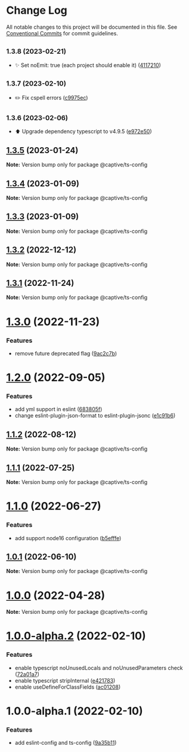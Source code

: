 # Change Log

All notable changes to this project will be documented in this file.
See [Conventional Commits](https://conventionalcommits.org) for commit guidelines.

## <small>1.3.8 (2023-02-21)</small>

- ✨ Set noEmit: true (each project should enable it) ([4117210](https://github.com/Captive-Studio/es-project-config/commit/4117210))

## <small>1.3.7 (2023-02-10)</small>

- ✏️ Fix cspell errors ([c9975ec](https://github.com/Captive-Studio/es-project-config/commit/c9975ec))

## <small>1.3.6 (2023-02-06)</small>

- ⬆️ Upgrade dependency typescript to v4.9.5 ([e972e50](https://github.com/Captive-Studio/es-project-config/commit/e972e50))

## [1.3.5](https://github.com/Captive-Studio/es-project-config/compare/@captive/ts-config@1.3.4...@captive/ts-config@1.3.5) (2023-01-24)

**Note:** Version bump only for package @captive/ts-config

## [1.3.4](https://github.com/Captive-Studio/es-project-config/compare/@captive/ts-config@1.3.3...@captive/ts-config@1.3.4) (2023-01-09)

**Note:** Version bump only for package @captive/ts-config

## [1.3.3](https://github.com/Captive-Studio/es-project-config/compare/@captive/ts-config@1.3.2...@captive/ts-config@1.3.3) (2023-01-09)

**Note:** Version bump only for package @captive/ts-config

## [1.3.2](https://github.com/Captive-Studio/es-project-config/compare/@captive/ts-config@1.3.1...@captive/ts-config@1.3.2) (2022-12-12)

**Note:** Version bump only for package @captive/ts-config

## [1.3.1](https://github.com/Captive-Studio/es-project-config/compare/@captive/ts-config@1.3.0...@captive/ts-config@1.3.1) (2022-11-24)

**Note:** Version bump only for package @captive/ts-config

# [1.3.0](https://github.com/Captive-Studio/es-project-config/compare/@captive/ts-config@1.2.0...@captive/ts-config@1.3.0) (2022-11-23)

### Features

- remove future deprecated flag ([9ac2c7b](https://github.com/Captive-Studio/es-project-config/commit/9ac2c7b262c28625a3474f930240ad5be05d42ba))

# [1.2.0](https://github.com/Captive-Studio/es-project-config/compare/@captive/ts-config@1.1.2...@captive/ts-config@1.2.0) (2022-09-05)

### Features

- add yml support in eslint ([683805f](https://github.com/Captive-Studio/es-project-config/commit/683805ff265c2b54a711e339375608ad3677a937))
- change eslint-plugin-json-format to eslint-plugin-jsonc ([e1c91b6](https://github.com/Captive-Studio/es-project-config/commit/e1c91b665ba5c927c4f140033b5c59861671b0fa))

## [1.1.2](https://github.com/Captive-Studio/es-project-config/compare/@captive/ts-config@1.1.1...@captive/ts-config@1.1.2) (2022-08-12)

**Note:** Version bump only for package @captive/ts-config

## [1.1.1](https://github.com/Captive-Studio/es-project-config/compare/@captive/ts-config@1.1.0...@captive/ts-config@1.1.1) (2022-07-25)

**Note:** Version bump only for package @captive/ts-config

# [1.1.0](https://github.com/Captive-Studio/es-project-config/compare/@captive/ts-config@1.0.1...@captive/ts-config@1.1.0) (2022-06-27)

### Features

- add support node16 configuration ([b5efffe](https://github.com/Captive-Studio/es-project-config/commit/b5efffea99f5d69f60dcb90cbe0d96914a2056de))

## [1.0.1](https://github.com/Captive-Studio/es-project-config/compare/@captive/ts-config@1.0.0...@captive/ts-config@1.0.1) (2022-06-10)

**Note:** Version bump only for package @captive/ts-config

# [1.0.0](https://github.com/Captive-Studio/es-project-config/compare/@captive/ts-config@1.0.0-alpha.2...@captive/ts-config@1.0.0) (2022-04-28)

**Note:** Version bump only for package @captive/ts-config

# [1.0.0-alpha.2](https://github.com/Captive-Studio/es-project-config/compare/@captive/ts-config@1.0.0-alpha.1...@captive/ts-config@1.0.0-alpha.2) (2022-02-10)

### Features

- enable typescript noUnusedLocals and noUnusedParameters check ([72a01a7](https://github.com/Captive-Studio/es-project-config/commit/72a01a7c800daf966e84fc3efe3a6b5173ef8881))
- enable typescript stripInternal ([e421783](https://github.com/Captive-Studio/es-project-config/commit/e42178393b84dcee02574772fb950352b69a0c18))
- enable useDefineForClassFields ([ac01208](https://github.com/Captive-Studio/es-project-config/commit/ac012089f8f05617cc2eec86cd011dea4b32bf37))

# 1.0.0-alpha.1 (2022-02-10)

### Features

- add eslint-config and ts-config ([9a35b11](https://github.com/Captive-Studio/es-project-config/commit/9a35b11a09ee7f050d7c4c4b184017585fdd016d))
